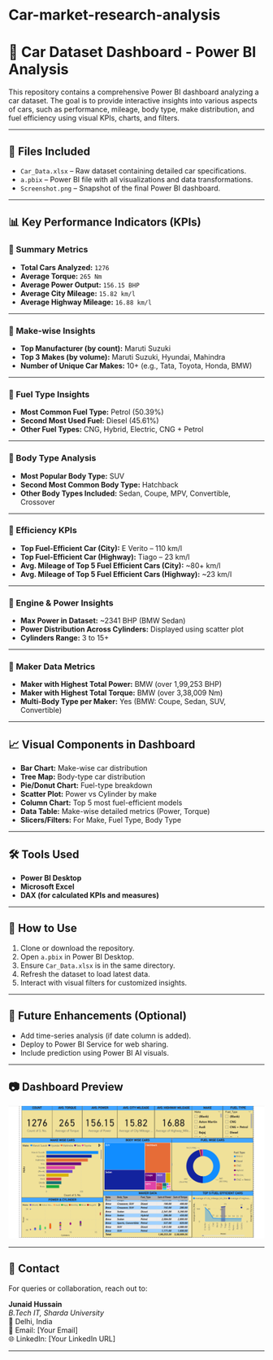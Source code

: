 # Car-market-research-analysis
# 🚗 Car Dataset Dashboard - Power BI Analysis

This repository contains a comprehensive Power BI dashboard analyzing a car dataset. The goal is to provide interactive insights into various aspects of cars, such as performance, mileage, body type, make distribution, and fuel efficiency using visual KPIs, charts, and filters.

---

## 📁 Files Included

- `Car_Data.xlsx` – Raw dataset containing detailed car specifications.
- `a.pbix` – Power BI file with all visualizations and data transformations.
- `Screenshot.png` – Snapshot of the final Power BI dashboard.

---

## 📊 Key Performance Indicators (KPIs)

### 🔹 Summary Metrics
- **Total Cars Analyzed:** `1276`
- **Average Torque:** `265 Nm`
- **Average Power Output:** `156.15 BHP`
- **Average City Mileage:** `15.82 km/l`
- **Average Highway Mileage:** `16.88 km/l`

---

### 🔹 Make-wise Insights
- **Top Manufacturer (by count):** Maruti Suzuki
- **Top 3 Makes (by volume):** Maruti Suzuki, Hyundai, Mahindra
- **Number of Unique Car Makes:** 10+ (e.g., Tata, Toyota, Honda, BMW)

---

### 🔹 Fuel Type Insights
- **Most Common Fuel Type:** Petrol (50.39%)
- **Second Most Used Fuel:** Diesel (45.61%)
- **Other Fuel Types:** CNG, Hybrid, Electric, CNG + Petrol

---

### 🔹 Body Type Analysis
- **Most Popular Body Type:** SUV
- **Second Most Common Body Type:** Hatchback
- **Other Body Types Included:** Sedan, Coupe, MPV, Convertible, Crossover

---

### 🔹 Efficiency KPIs
- **Top Fuel-Efficient Car (City):** E Verito – 110 km/l
- **Top Fuel-Efficient Car (Highway):** Tiago – 23 km/l
- **Avg. Mileage of Top 5 Fuel Efficient Cars (City):** ~80+ km/l
- **Avg. Mileage of Top 5 Fuel Efficient Cars (Highway):** ~23 km/l

---

### 🔹 Engine & Power Insights
- **Max Power in Dataset:** ~2341 BHP (BMW Sedan)
- **Power Distribution Across Cylinders:** Displayed using scatter plot
- **Cylinders Range:** 3 to 15+

---

### 🔹 Maker Data Metrics
- **Maker with Highest Total Power:** BMW (over 1,99,253 BHP)
- **Maker with Highest Total Torque:** BMW (over 3,38,009 Nm)
- **Multi-Body Type per Maker:** Yes (BMW: Coupe, Sedan, SUV, Convertible)

---

## 📈 Visual Components in Dashboard

- **Bar Chart:** Make-wise car distribution
- **Tree Map:** Body-type car distribution
- **Pie/Donut Chart:** Fuel-type breakdown
- **Scatter Plot:** Power vs Cylinder by make
- **Column Chart:** Top 5 most fuel-efficient models
- **Data Table:** Make-wise detailed metrics (Power, Torque)
- **Slicers/Filters:** For Make, Fuel Type, Body Type

---

## 🛠️ Tools Used

- **Power BI Desktop**
- **Microsoft Excel**
- **DAX (for calculated KPIs and measures)**

---

## 🚀 How to Use

1. Clone or download the repository.
2. Open `a.pbix` in Power BI Desktop.
3. Ensure `Car_Data.xlsx` is in the same directory.
4. Refresh the dataset to load latest data.
5. Interact with visual filters for customized insights.

---

## 📌 Future Enhancements (Optional)

- Add time-series analysis (if date column is added).
- Deploy to Power BI Service for web sharing.
- Include prediction using Power BI AI visuals.

---

## 📷 Dashboard Preview

![Dashboard Preview](./Screenshot%202025-05-29%20124147.png)

---

## 📧 Contact

For queries or collaboration, reach out to:

**Junaid Hussain**  
_B.Tech IT, Sharda University_  
📍 Delhi, India  
📧 Email: [Your Email]  
🌐 LinkedIn: [Your LinkedIn URL]  

---

